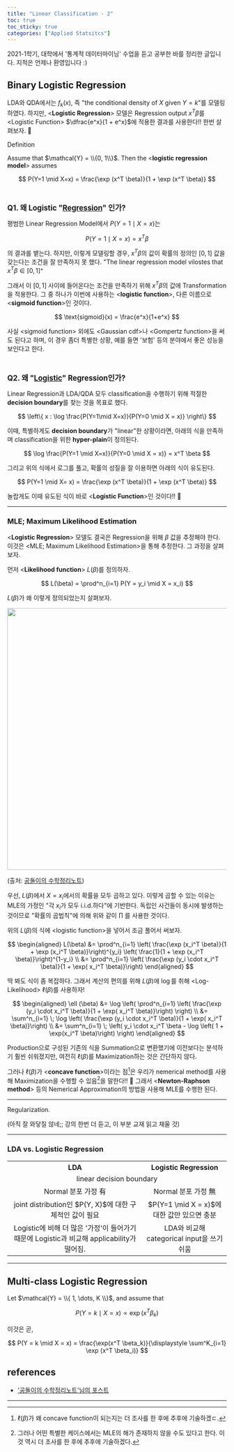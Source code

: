 ```yaml
---
title: "Linear Classification - 2"
toc: true
toc_sticky: true
categories: ["Applied Statsitcs"]
---
```


2021-1학기, 대학에서 '통계적 데이터마이닝' 수업을 듣고 공부한 바를 정리한 글입니다. 지적은 언제나 환영입니다 :)

## Binary Logistic Regression

LDA와 QDA에서는 $f_k(x)$, 즉 "the conditional density of $X$ given $Y=k$"를 모델링하였다. 하지만, \<**Logistic Regression**\> 모델은 Regression output $x^T \beta$를 \<Logistic Function\> $\dfrac{e^x}{1 + e^x}$에 적용한 결과를 사용한다!! 한번 살펴보자. 🤩

<span class="statement-title">Definition</span><br>

Assume that $\mathcal{Y} = \\{0, 1\\}$. Then the \<**logistic regression model**\> assumes

$$
P(Y=1 \mid X=x) = \frac{\exp (x^T \beta)}{1 + \exp (x^T \beta)}
$$

<br/>

<big><b>Q1. 왜 Logistic "<u>Regression</u>" 인가?</b></big>

평범한 Linear Regression Model에서 $P(Y = 1 \mid X = x)$는

$$
P(Y = 1 \mid X=x) = x^T \beta
$$

의 결과를 뱉는다. 하지만, 이렇게 모델링할 경우, $x^T \beta$의 값이 확률의 정의인 $[0, 1]$ 값을 갖는다는 조건을 잘 만족하지 못 했다. "The linear regression model vilostes that $x^T \beta \in [0, 1]$"

그래서 이 $[0, 1]$ 사이에 들어온다는 조건을 만족하기 위해 $x^T \beta$의 값에 Transformation을 적용한다. 그 중 하나가 이번에 사용하는 \<**logistic function**\>, 다른 이름으로 \<**sigmoid function**\>인 것이다.

$$
\text{sigmoid}(x) = \frac{e^x}{1+e^x}
$$

사실 \<sigmoid function\> 외에도 \<Gaussian cdf\>나 \<Gompertz function\>을 써도 된다고 하며, 이 경우 좀더 특별한 상황, 예를 들면 '보험' 등의 분야에서 좋은 성능을 보인다고 한다.

<br/>

<big><b>Q2. 왜 "<u>Logistic</u>" Regression인가?</b></big>

Linear Regression과 LDA/QDA 모두 classification을 수행하기 위해 적절한 **decision boundary**를 찾는 것을 목표로 했다.

$$
\left\{ x : \log \frac{P(Y=1\mid X=x)}{P(Y=0 \mid X = x)} \right\}
$$

이때, 특별하게도 **decision boundary**가 "linear"한 상황이라면, 아래의 식을 만족하며 classification을 위한 **hyper-plain**이 정의된다.

$$
\log \frac{P(Y=1 \mid X=x)}{P(Y=0 \mid X = x)} = x^T \beta
$$

그리고 위의 식에서 로그를 풀고, 확률의 성질을 잘 이용하면 아래의 식이 유도된다.

$$
P(Y=1 \mid X= x) = \frac{\exp (x^T \beta)}{1 + \exp (x^T \beta)}
$$

놀랍게도 이때 유도된 식이 바로 \<**Logistic Function**\>인 것이다!! 🤩

<hr/>

### MLE; Maximum Likelihood Estimation

\<**Logistic Regression**\> 모델도 결국은 Regression을 위해 $\beta$ 값을 추정해야 한다. 이것은 \<MLE; Maximum Likelihood Estimation\>을 통해 추정한다. 그 과정을 살펴보자.

먼저 \<**Likelihood function**\> $L(\beta)$를 정의하자.

$$
L(\beta) = \prod^n_{i=1} P(Y = y_i \mid X = x_i)
$$

$L(\beta)$가 왜 이렇게 정의되었는지 살펴보자.

<div class="img-wrapper">
  <img src="https://raw.githubusercontent.com/angeloyeo/angeloyeo.github.io/master/pics/2020-07-17-MLE/pic2.png" width="600px">
  <p>
  (출처: <a href="https://angeloyeo.github.io/2020/07/17/MLE">공돌이의 수학정리노트</a>)
  </p>
</div>

우선, $L(\beta)$에서 $X=x_i$에서의 확률을 모두 곱하고 있다. 이렇게 곱할 수 있는 이유는 MLE의 가정인 <span class="half_HL">"각 $x_i$가 모두 i.i.d.하다"</span>에 기반한다. 독립인 사건들이 동시에 발생하는 것이므로 "확률의 곱법칙"에 의해 위와 같이 $\prod$ 를 사용한 것이다.

위의 $L(\beta)$의 식에 \<logistic function\>을 넣어서 조금 풀어서 써보자.

$$
\begin{aligned}
L(\beta) &= \prod^n_{i=1} \left( \frac{\exp (x_i^T \beta)}{1 + \exp (x_i^T \beta)}\right)^{y_i} \left( \frac{1}{1 + \exp (x_i^T \beta)}\right)^{1-y_i} \\
&= \prod^n_{i=1} \left( \frac{\exp (y_i \cdot x_i^T \beta)}{1 + \exp( x_i^T \beta)}\right)
\end{aligned}
$$

딱 봐도 식이 좀 복잡하다. 그래서 계산의 편의를 위해 $L(\beta)$에 $\log$를 취해 \<Log-Likelihood\> $\ell(\beta)$를 사용하자!

$$
\begin{aligned}
\ell (\beta) &= \log \left( \prod^n_{i=1} \left( \frac{\exp (y_i \cdot x_i^T \beta)}{1 + \exp( x_i^T \beta)}\right) \right) \\
&= \sum^n_{i=1} \; \log \left( \frac{\exp (y_i \cdot x_i^T \beta)}{1 + \exp( x_i^T \beta)}\right) \\
&= \sum^n_{i=1} \; \left(  y_i \cdot x_i^T \beta - \log \left( 1 + \exp(x_i^T \beta)\right) \right)
\end{aligned}
$$

Production으로 구성된 기존의 식을 Summation으로 변환했기에 이전보다는 분석하기 훨씬 쉬워졌지만, 여전히 $\ell (\beta)$를 Maximization하는 것은 간단하지 않다.

그러나 $\ell (\beta)$가 \<**concave function**\>이라는 점[^1]은 우리가 <span class="half_HL">nemerical method를 사용해 Maximization을 수행할 수 있음</span>[^2]을 말한다!! 🤩 그래서 \<**Newton-Raphson method**\> 등의 Nemerical Approximation의 방법을 사용해 MLE를 수행한 된다.

<hr/>

<span class="statement-title">Regularization.</span><br>

(아직 잘 와닿질 않네;; 강의 한번 더 듣고, 이 부분 교재 읽고 채울 것)

<hr/>

### LDA vs. Logistic Regression

<table style="text-align: center; table-layout:fixed">
<th>LDA</th>
<th>Logistic Regression</th>
<tr>
    <td colspan="2">linear decision boundary</td>
</tr>
<tr>
    <td>Normal 분포 가정 有</td>
    <td>Normal 분포 가정 無</td>
</tr>
<tr>
    <td>joint distribution인 $P(Y, X)$에 대한 구체적인 값이 필요</td>
    <td>$P(Y=1 \mid X = x)$에 대한 값만 있으면 충분</td>
</tr>
<tr>
    <td>Logistic에 비해 더 많은 '가정'이 들어가기 때문에 Logistic과 비교해 applicability가 떨어짐.</td>
    <td>LDA와 비교해 categorical input을 쓰기 쉬움</td>
</tr>
</table>

<hr/>

## Multi-class Logistic Regression

Let $\mathcal{Y} = \\{ 1, \dots, K \\}$, and assume that

$$
P(Y = k \mid X = x) \propto \exp (x^T \beta_k)
$$

이것은 곧,

$$
P(Y = k \mid X = x) = \frac{\exp(x^T \beta_k)}{\displaystyle \sum^K_{i=1} \exp (x^T \beta_i)}
$$



## references

- ['공돌이의 수학정리노트'님의 포스트](https://angeloyeo.github.io/2020/07/17/MLE)

<hr/>

[^1]: $\ell (\beta)$가 왜 concave function이 되는지는 더 조사를 한 후에 추후에 기술하겠ㄷ.

[^2]: 그러나 어떤 특별한 케이스에서는 MLE의 해가 존재하지 않을 수도 있다고 한다. 이것 역시 더 조사를 한 후에 추후에 기술하겠다.